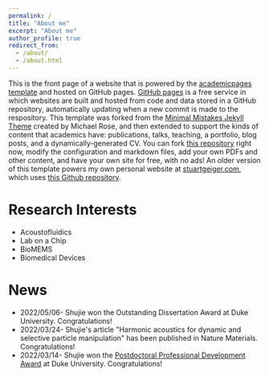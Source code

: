 ```yaml
---
permalink: /
title: "About me"
excerpt: "About me"
author_profile: true
redirect_from: 
  - /about/
  - /about.html
---
```


This is the front page of a website that is powered by the [academicpages template](https://github.com/academicpages/academicpages.github.io) and hosted on GitHub pages. [GitHub pages](https://pages.github.com) is a free service in which websites are built and hosted from code and data stored in a GitHub repository, automatically updating when a new commit is made to the respository. This template was forked from the [Minimal Mistakes Jekyll Theme](https://mmistakes.github.io/minimal-mistakes/) created by Michael Rose, and then extended to support the kinds of content that academics have: publications, talks, teaching, a portfolio, blog posts, and a dynamically-generated CV. You can fork [this repository](https://github.com/academicpages/academicpages.github.io) right now, modify the configuration and markdown files, add your own PDFs and other content, and have your own site for free, with no ads! An older version of this template powers my own personal website at [stuartgeiger.com](http://stuartgeiger.com), which uses [this Github repository](https://github.com/staeiou/staeiou.github.io).

Research Interests
======
* Acoustofluidics
* Lab on a Chip
* BioMEMS 
* Biomedical Devices

News
======

* 2022/05/06- Shujie won the Outstanding Dissertation Award at Duke University. Congratulations!
* 2022/03/24- Shujie's article "Harmonic acoustics for dynamic and selective particle manipulation" has been published in Nature Materials. Congratulations!
* 2022/03/14- Shujie won the [Postdoctoral Professional Development Award](https://postdoc.duke.edu/2022-duke-postdoctoral-professional-development-award-winners) at Duke University. Congratulations! 
